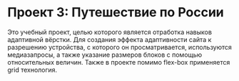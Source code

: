# Проект 3: Путешествие по России

Это учебный проект, целью которого является отработка навыков адаптивной вёрстки. Для создания эффекта адаптивности сайта к разрешению устройства, с которого он просматривается, используются медиазапросы, а также указание размеров блоков с помощью относительных величин. Также в проекте помимо flex-box применяется grid технология.